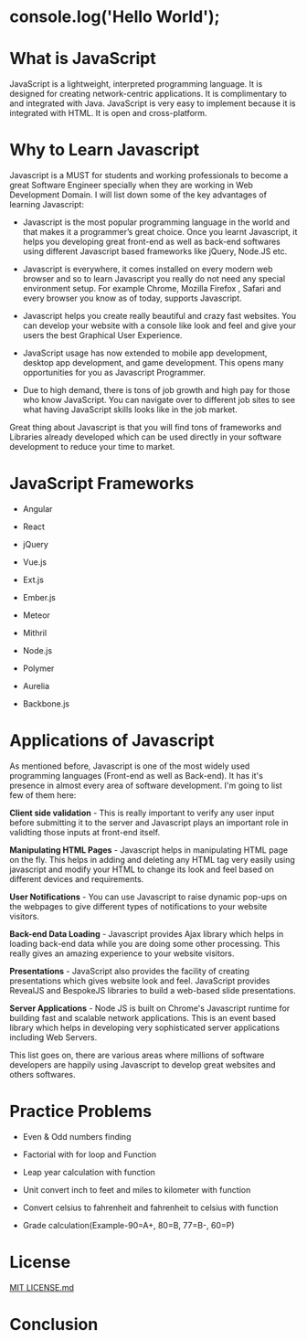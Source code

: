 # console.log('Hello World');



# What is JavaScript

JavaScript is a lightweight, interpreted programming language. It is designed for creating network-centric applications. It is complimentary to and integrated with Java. JavaScript is very easy to implement because it is integrated with HTML. It is open and cross-platform.

# Why to Learn Javascript

Javascript is a MUST for students and working professionals to become a great Software Engineer specially when they are working in Web Development Domain. I will list down some of the key advantages of learning Javascript:

* Javascript is the most popular programming language in the world and that makes it a programmer’s great choice. Once you learnt Javascript, it helps you developing great front-end as well as back-end softwares using different Javascript based frameworks like jQuery, Node.JS etc.

* Javascript is everywhere, it comes installed on every modern web browser and so to learn Javascript you really do not need any special environment setup. For example Chrome, Mozilla Firefox , Safari and every browser you know as of today, supports Javascript.

* Javascript helps you create really beautiful and crazy fast websites. You can develop your website with a console like look and feel and give your users the best Graphical User Experience.

* JavaScript usage has now extended to mobile app development, desktop app development, and game development. This opens many opportunities for you as Javascript Programmer.

* Due to high demand, there is tons of job growth and high pay for those who know JavaScript. You can navigate over to different job sites to see what having JavaScript skills looks like in the job market.

Great thing about Javascript is that you will find tons of frameworks and Libraries already developed which can be used directly in your software development to reduce your time to market.

# JavaScript Frameworks

* Angular

* React

* jQuery

* Vue.js

* Ext.js

* Ember.js

* Meteor

* Mithril

* Node.js

* Polymer

* Aurelia

* Backbone.js

# Applications of Javascript
As mentioned before, Javascript is one of the most widely used programming languages (Front-end as well as Back-end). It has it's presence in almost every area of software development. I'm going to list few of them here:

**Client side validation** - This is really important to verify any user input before submitting it to the server and Javascript plays an important role in validting those inputs at front-end itself.

**Manipulating HTML Pages** - Javascript helps in manipulating HTML page on the fly. This helps in adding and deleting any HTML tag very easily using javascript and modify your HTML to change its look and feel based on different devices and requirements.

**User Notifications** - You can use Javascript to raise dynamic pop-ups on the webpages to give different types of notifications to your website visitors.

**Back-end Data Loading** - Javascript provides Ajax library which helps in loading back-end data while you are doing some other processing. This really gives an amazing experience to your website visitors.

**Presentations** - JavaScript also provides the facility of creating presentations which gives website look and feel. JavaScript provides RevealJS and BespokeJS libraries to build a web-based slide presentations.

**Server Applications** - Node JS is built on Chrome's Javascript runtime for building fast and scalable network applications. This is an event based library which helps in developing very sophisticated server applications including Web Servers.

This list goes on, there are various areas where millions of software developers are happily using Javascript to develop great websites and others softwares.

# Practice Problems

* Even & Odd numbers finding

* Factorial with for loop and Function

* Leap year calculation with function

* Unit convert inch to feet and miles to kilometer with function

* Convert celsius to fahrenheit and fahrenheit to celsius with function

* Grade calculation(Example-90=A+, 80=B, 77=B-, 60=P)


# License
[MIT LICENSE.md](https://github.com/nahidhashik/git-cheatsheet-for-github/blob/main/LICENSE.md)

# Conclusion

